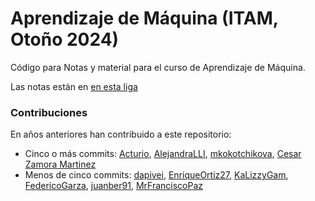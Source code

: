 # Aprendizaje de Máquina (ITAM, Otoño 2024)

Código para Notas y material para el curso de Aprendizaje de Máquina. 

Las notas están en [en esta liga](https://felipegonzalez.github.io/aprendizaje-maquina-mcd-2024/)


### Contribuciones

En años anteriores han contribuido a este repositorio:

- Cinco o más commits: [Acturio](https://github.com/Acturio), [AlejandraLLI](https://github.com/AlejandraLLI), [mkokotchikova](https://github.com/mkokotchikova), [Cesar Zamora Martinez](https://github.com/czammar)
- Menos de cinco commits: [dapivei](https://github.com/dapivei), [EnriqueOrtiz27](https://github.com/EnriqueOrtiz27), [KaLizzyGam](https://github.com/KaLizzyGam), [FedericoGarza](https://github.com/FedericoGarza), [juanber91](https://github.com/juanber91), [MrFranciscoPaz](https://github.com/MrFranciscoPaz)
